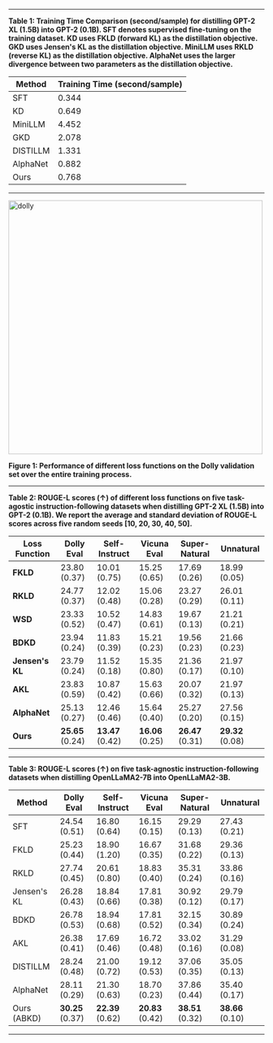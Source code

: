 
***

**Table 1: Training Time Comparison (second/sample) for distilling GPT-2 XL (1.5B) into GPT-2 (0.1B). SFT denotes supervised fine-tuning on the training dataset. KD uses FKLD (forward KL) as the distillation objective. GKD uses Jensen's KL as the distillation objective. MiniLLM uses RKLD (reverse KL) as the distillation objective. AlphaNet uses the larger divergence between two parameters as the distillation objective.**

| Method   | Training Time (second/sample) |
|----------|---------------------------|
| SFT      | 0.344                      |
| KD       | 0.649                      |
| MiniLLM  | 4.452                      |
| GKD      | 2.078                      |
| DISTILLM | 1.331                      |
|AlphaNet|  0.882 |
| Ours     | 0.768                      |

***

<p >
  <img src="https://github.com/user-attachments/assets/1cb9788c-5328-4f95-b2d5-ceaf5b32a134" alt="dolly" width="500">
</p>

**Figure 1: Performance of different loss functions on the Dolly validation set over the entire training process.**

***

**Table 2: ROUGE-L scores (↑) of different loss functions on five task-agostic instruction-following datasets when distilling GPT-2 XL (1.5B) into GPT-2 (0.1B). We report the average and standard
deviation of ROUGE-L scores across five random seeds \[10, 20, 30, 40, 50\].**

| **Loss Function**         | **Dolly Eval** | **Self-Instruct** | **Vicuna Eval** | **Super-Natural** | **Unnatural** |
|---------------------------|----------------|-------------------|-----------------|-------------------|---------------|
| **FKLD**                  | 23.80 (0.37)   | 10.01 (0.75)      | 15.25 (0.65)    | 17.69 (0.26)      | 18.99 (0.05)  |
| **RKLD**                  | 24.77 (0.37)   | 12.02 (0.48)      | 15.06 (0.28)    | 23.27 (0.29)      | 26.01 (0.11)  |
| **WSD**                   | 23.33 (0.52)   | 10.52 (0.47)      | 14.83 (0.61)    | 19.67 (0.13)      | 21.21 (0.21)  |
| **BDKD**        | 23.94 (0.24) | 11.83 (0.39) | 15.21 (0.23) | 19.56 (0.23) | 21.66 (0.23) |
| **Jensen's KL**     | 23.79 (0.24) | 11.52 (0.18) | 15.35 (0.80) | 21.36 (0.17) | 21.97 (0.10) |
| **AKL**       | 23.83 (0.59) | 10.87 (0.42) | 15.63 (0.66) | 20.07 (0.32) | 21.97 (0.13) |
| **AlphaNet**       | 25.13 (0.27) | 12.46 (0.46) | 15.64 (0.40) | 25.27 (0.20) | 27.56 (0.15) |
| **Ours** | **25.65** (0.24) | **13.47** (0.42) | **16.06** (0.25) | **26.47** (0.31) | **29.32** (0.08) |


***

**Table 3: ROUGE-L scores (↑) on five task-agnostic instruction-following datasets when distilling OpenLLaMA2-7B into OpenLLaMA2-3B.**

| Method    | Dolly Eval | Self-Instruct | Vicuna Eval | Super-Natural | Unnatural |
|-----------|-----------|---------------|-------------|---------------|-----------|
| SFT       | 24.54 (0.51) | 16.80 (0.64) | 16.15 (0.15) | 29.29 (0.13) | 27.43 (0.21) |
| FKLD        | 25.23 (0.44) | 18.90 (1.20) | 16.67 (0.35) | 31.68 (0.22) | 29.36 (0.13) |
| RKLD   | 27.74 (0.45) | 20.61 (0.80) | 18.83 (0.40) | 35.31 (0.24) | 33.86 (0.16) |
| Jensen's KL       | 26.28 (0.43) | 18.84 (0.66) | 17.81 (0.38) | 30.92 (0.12) | 29.79 (0.17) |
| BDKD       | 26.78 (0.53) | 18.94 (0.68) | 17.81 (0.52) | 32.15 (0.34) | 30.89 (0.24)  |
| AKL       | 26.38 (0.41) | 17.69 (0.46) | 16.72 (0.48) | 33.02 (0.16) | 31.29 (0.08) |
| DISTILLM  | 28.24 (0.48) | 21.00 (0.72) | 19.12 (0.53) | 37.06 (0.35) | 35.05 (0.13) |
| AlphaNet  | 28.11 (0.29) | 21.30 (0.63) | 18.70 (0.23) | 37.86 (0.44) | 35.40 (0.17) |
| Ours (ABKD) | **30.25** (0.37) | **22.39** (0.62) | **20.83** (0.42) | **38.51** (0.32) | **38.66** (0.10) |

***

